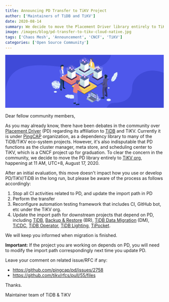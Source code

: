 ```yaml
---
title: Announcing PD Transfer to TiKV Project
author: ['Maintainers of TiDB and TiKV']
date: 2020-08-14
summary: We decide to move the Placement Driver library entirely to TiKV org, happening at 11 AM, UTC+8, August 17, 2020.
image: /images/blog/pd-transfer-to-tikv-cloud-native.jpg
tags: ['Chaos Mesh', 'Announcement', 'CNCF', 'TiKV']
categories: ['Open Source Community']
---
```


![A distributed SQL database's documentation](media/pd-transfer-to-tikv-cloud-native.jpg)

Dear fellow community members,

As you may already know, there have been debates in the community over [Placement Driver](https://github.com/pingcap/pd) (PD) regarding its affiliation to [TiDB](https://docs.pingcap.com/tidb/stable/overview) and TiKV. Currently it is under [PingCAP](https://pingcap.com/) organization, as a dependency library to many of the TiDB/TiKV eco-system projects. However, it's also indisputable that PD functions as the cluster manager, meta store, and scheduling center to TiKV, which is a CNCF project up for graduation. To clear the concern in the community, we decide to move the PD library entirely to [TiKV org](https://github.com/tikv), happening at 11 AM, UTC+8, August 17, 2020. 

After an initial evaluation, this move doesn't impact how you use or develop PD/TiKV/TiDB in the long run, but please be aware of the process as follows accordingly:

1. Stop all CI activities related to PD, and update the import path in PD
2. Perform the transfer 
3. Reconfigure automation testing framework that includes CI, GitHub bot, etc under the TiKV org.  
4. Update the import path for downstream projects that depend on PD, including [TiDB](https://github.com/pingcap/tidb), [Backup & Restore](https://github.com/pingcap/br) (BR), [TiDB Data Migration](https://github.com/pingcap/dm) (DM), [TiCDC](https://github.com/pingcap/ticdc), [TiDB Operator](https://github.com/pingcap/tidb-operator), [TiDB Lighting](https://github.com/pingcap/tidb-lightning), [TiPocket](https://github.com/pingcap/tipocket). 

We will keep you informed when migration is finished. 

**Important:** If the project you are working on depends on PD, you will need to modify the import path correspondingly next time you update PD.

Leave your comment on related issue/RFC if any: 

* https://github.com/pingcap/pd/issues/2758
* https://github.com/tikv/rfcs/pull/55/files

Thanks. 

Maintainer team of TiDB & TiKV
